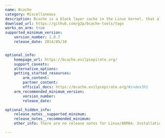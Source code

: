 ```yaml
---
name: Bcache
category: Miscellaneous
description: Bcache is a block layer cache in the Linux kernel, that allows fast disk drives such as flash-based SSDs to act as a cache for the slower HDDs.
download_url: https://github.com/g2p/bcache-tools/tags
works_on_arm: true
supported_minimum_version:
    version_number: 1.0.7
    release_date: 2014/05/10


optional_info:
    homepage_url: https://bcache.evilpiepirate.org/
    support_caveats:
    alternative_options:
    getting_started_resources:
        arm_content:
        partner_content:
        official_docs: https://bcache.evilpiepirate.org/#index3h1
    arm_recommended_minimum_version:
        version_number:
        release_date:

optional_hidden_info:
    release_notes__supported_minimum:
    release_notes__recommended_minimum:
    other_info: There are no release notes for Linux/ARM64. Installation is done via "apt-get install bcache-tools". Minimum version 1.0.7 corresponds to ubuntu:14.04 and version 1.0.8 corresponds to ubuntu:24.04.

---
```

